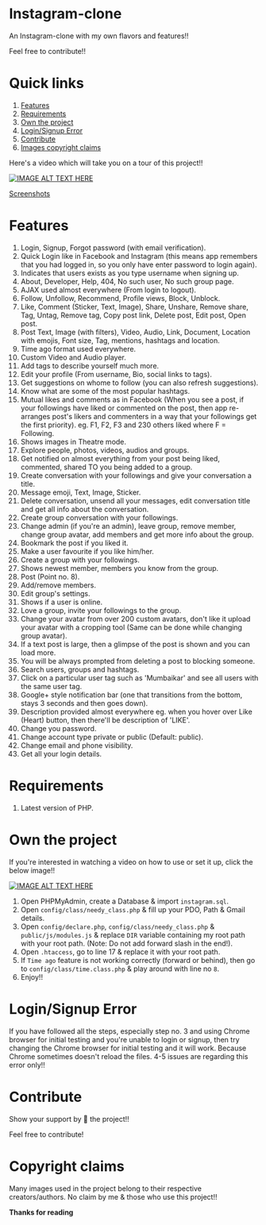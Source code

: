 # Instagram-clone
An Instagram-clone with my own flavors and features!!

Feel free to contribute!!

# Quick links
1. [Features](#features)
2. [Requirements](#requirements)
3. [Own the project](#own-the-project)
4. [Login/Signup Error](#loginsignup-error)
5. [Contribute](#contribute)
6. [Images copyright claims](#copyright-claims)

Here's a video which will take you on a tour of this project!!

[![IMAGE ALT TEXT HERE](http://img.youtube.com/vi/pwoXUIjRxfk/0.jpg)](https://www.youtube.com/watch?v=pwoXUIjRxfk)

[Screenshots](https://github.com/yTakkar/Instagram-clone/tree/master/screenshots "More screenshots")

# Features
1. Login, Signup, Forgot password (with email verification).
2. Quick Login like in Facebook and Instagram (this means app remembers that you had logged in, so you only have enter password to login again).
3. Indicates that users exists as you type username when signing up.
4. About, Developer, Help, 404, No such user, No such group page.
5. AJAX used almost everywhere (From login to logout).
6. Follow, Unfollow, Recommend, Profile views, Block, Unblock.
7. Like, Comment (Sticker, Text, Image), Share, Unshare, Remove share, Tag, Untag, Remove tag, Copy post link, Delete post, Edit post, Open post.
8. Post Text, Image (with filters), Video, Audio, Link, Document, Location with emojis, Font size, Tag, mentions, hashtags and location.
9. Time ago format used everywhere.
10. Custom Video and Audio player.
11. Add tags to describe yourself much more.
12. Edit your profile (From username, Bio, social links to tags).
13. Get suggestions on whome to follow (you can also refresh suggestions).
14. Know what are some of the most popular hashtags.
15. Mutual likes and comments as in Facebook (When you see a post, if your followings have liked or commented on the post, then app re-arranges post's likers and commenters in a way that your followings get the first priority).
eg. F1, F2, F3 and 230 others liked where F = Following.
16. Shows images in Theatre mode.
17. Explore people, photos, videos, audios and groups.
18. Get notified on almost everything from your post being liked, commented, shared TO you being added to a group.
19. Create conversation with your followings and give your conversation a title.
20. Message emoji, Text, Image, Sticker.
21. Delete conversation, unsend all your messages, edit conversation title and get all info about the conversation.
22. Create group conversation with your followings.
23. Change admin (if you're an admin), leave group, remove member, change group avatar, add members and get more info about the group.
24. Bookmark the post if you liked it.
25. Make a user favourite if you like him/her.
26. Create a group with your followings.
27. Shows newest member, members you know from the group.
28. Post (Point no. 8).
29. Add/remove members.
30. Edit group's settings.
31. Shows if a user is online.
32. Love a group, invite your followings to the group.
33. Change your avatar from over 200 custom avatars, don't like it upload your avatar with a cropping tool (Same can be done while changing group avatar).
34. If a text post is large, then a glimpse of the post is shown and you can load more.
35. You will be always prompted from deleting a post to blocking someone.
36. Search users, groups and hashtags.
37. Click on a particular user tag such as 'Mumbaikar' and see all users with the same user tag.
38. Google+ style notification bar (one that transitions from the bottom, stays 3 seconds and then goes down).
39. Description provided almost everywhere eg. when you hover over Like (Heart) button, then there'll be description of 'LIKE'.
40. Change you password.
41. Change account type private or public (Default: public).
42. Change email and phone visibility.
43. Get all your login details.

# Requirements
1. Latest version of PHP.

# Own the project

If you're interested in watching a video on how to use or set it up, click the below image!!

[![IMAGE ALT TEXT HERE](http://img.youtube.com/vi/jI_z-4XWLLk/0.jpg)](https://www.youtube.com/watch?v=jI_z-4XWLLk)

1. Open PHPMyAdmin, create a Database & import `instagram.sql`. 
2. Open `config/class/needy_class.php` & fill up your PDO, Path & Gmail details.
3. Open `config/declare.php`, `config/class/needy_class.php` & `public/js/modules.js` & replace `DIR` variable containing my root path with your root path. (Note: Do not add forward slash in the end!).
4. Open `.htaccess`, go to line 17 & replace it with your root path.
5. If `Time ago` feature is not working correctly (forward or behind), then go to `config/class/time.class.php` & play around with line no `8`.
6. Enjoy!!

# Login/Signup Error

If you have followed all the steps, especially step no. 3 and using Chrome browser for initial testing and you're unable to login or signup, then try changing the Chrome browser for initial testing and it will work. Because Chrome sometimes doesn't reload the files.
4-5 issues are regarding this error only!!

# Contribute
Show your support by 🌟 the project!!

Feel free to contribute!

# Copyright claims
Many images used in the project belong to their respective creators/authors. No claim by me & those who use this project!!

**Thanks for reading**

